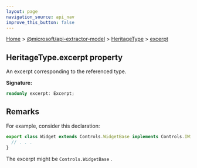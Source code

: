 ```yaml
---
layout: page
navigation_source: api_nav
improve_this_button: false
---
```



[Home](./index.md) &gt; [@microsoft/api-extractor-model](./api-extractor-model.md) &gt; [HeritageType](./api-extractor-model.heritagetype.md) &gt; [excerpt](./api-extractor-model.heritagetype.excerpt.md)

## HeritageType.excerpt property

An excerpt corresponding to the referenced type.

<b>Signature:</b>

```typescript
readonly excerpt: Excerpt;
```

## Remarks

For example, consider this declaration:

```ts
export class Widget extends Controls.WidgetBase implements Controls.IWidget, IDisposable {
  // . . .
}

```
The excerpt might be `Controls.WidgetBase` .
